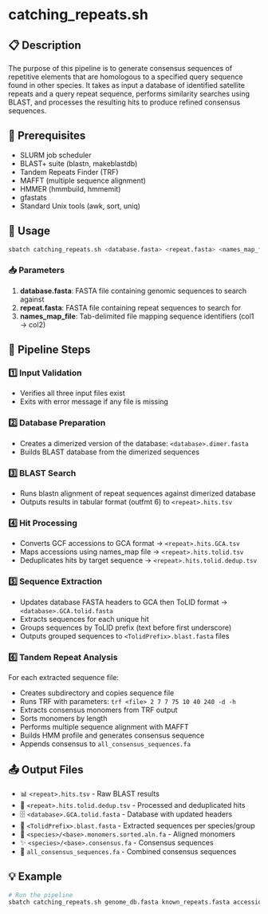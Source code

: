 # catching_repeats.sh 
## 📋 Description

The purpose of this pipeline is to generate consensus sequences of repetitive elements that are homologous to a specified query sequence found in other species. It takes as input a database of identified satellite repeats and a query repeat sequence, performs similarity searches using BLAST, and processes the resulting hits to produce refined consensus sequences. 

## 🔧 Prerequisites

- SLURM job scheduler
- BLAST+ suite (blastn, makeblastdb)
- Tandem Repeats Finder (TRF)
- MAFFT (multiple sequence alignment)
- HMMER (hmmbuild, hmmemit)
- gfastats
- Standard Unix tools (awk, sort, uniq)

## 🚀 Usage
```bash
sbatch catching_repeats.sh <database.fasta> <repeat.fasta> <names_map_file>
```

### 📥 Parameters

1. **database.fasta**: FASTA file containing genomic sequences to search against
2. **repeat.fasta**: FASTA file containing repeat sequences to search for  
3. **names_map_file**: Tab-delimited file mapping sequence identifiers (col1 → col2)

## 🔄 Pipeline Steps

### 1️⃣ Input Validation

- Verifies all three input files exist
- Exits with error message if any file is missing

### 2️⃣ Database Preparation

- Creates a dimerized version of the database: `<database>.dimer.fasta`
- Builds BLAST database from the dimerized sequences

### 3️⃣ BLAST Search

- Runs blastn alignment of repeat sequences against dimerized database
- Outputs results in tabular format (outfmt 6) to `<repeat>.hits.tsv`

### 4️⃣ Hit Processing

- Converts GCF accessions to GCA format → `<repeat>.hits.GCA.tsv`
- Maps accessions using names_map file → `<repeat>.hits.tolid.tsv`  
- Deduplicates hits by target sequence → `<repeat>.hits.tolid.dedup.tsv`

### 5️⃣ Sequence Extraction

- Updates database FASTA headers to GCA then ToLID format → `<database>.GCA.tolid.fasta`
- Extracts sequences for each unique hit
- Groups sequences by ToLID prefix (text before first underscore)
- Outputs grouped sequences to `<TolidPrefix>.blast.fasta` files

### 6️⃣ Tandem Repeat Analysis

For each extracted sequence file:

- Creates subdirectory and copies sequence file
- Runs TRF with parameters: `trf <file> 2 7 7 75 10 40 240 -d -h`
- Extracts consensus monomers from TRF output
- Sorts monomers by length
- Performs multiple sequence alignment with MAFFT
- Builds HMM profile and generates consensus sequence
- Appends consensus to `all_consensus_sequences.fa`

## 📤 Output Files

- 📊 `<repeat>.hits.tsv` - Raw BLAST results
- 🧹 `<repeat>.hits.tolid.dedup.tsv` - Processed and deduplicated hits
- 🗄️ `<database>.GCA.tolid.fasta` - Database with updated headers
- 🧬 `<TolidPrefix>.blast.fasta` - Extracted sequences per species/group
- 📐 `<species>/<base>.monomers.sorted.aln.fa` - Aligned monomers
- ✨ `<species>/<base>.consensus.fa` - Consensus sequences
- 🎯 `all_consensus_sequences.fa` - Combined consensus sequences

## 💡 Example
```bash
# Run the pipeline
sbatch catching_repeats.sh genome_db.fasta known_repeats.fasta accession_map.txt

